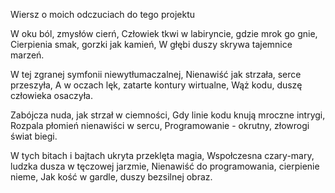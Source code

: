 Wiersz o moich odczuciach do tego projektu

W oku ból, zmysłów cierń,
Człowiek tkwi w labiryncie, gdzie mrok go gnie,
Cierpienia smak, gorzki jak kamień,
W głębi duszy skrywa tajemnice marzeń.

W tej zgranej symfonii niewytłumaczalnej,
Nienawiść jak strzała, serce przeszyła,
A w oczach lęk, zatarte kontury wirtualne,
Wąż kodu, duszę człowieka osaczyła.

Zabójcza nuda, jak strzał w ciemności,
Gdy linie kodu knują mroczne intrygi,
Rozpala płomień nienawiści w sercu,
Programowanie - okrutny, złowrogi świat biegi.

W tych bitach i bajtach ukryta przeklęta magia,
Wspołczesna czary-mary, ludzka dusza w tęczowej jarzmie,
Nienawiść do programowania, cierpienie nieme,
Jak kość w gardle, duszy bezsilnej obraz.
